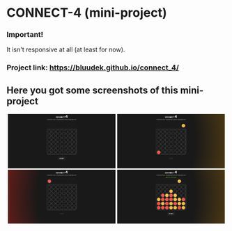 # CONNECT-4 (mini-project)

### Important!
It isn't responsive at all (at least for now).

### Project link: https://bluudek.github.io/connect_4/

## Here you got some screenshots of this mini-project
<p float="left" align="center">
<img src="/screenshots/1.png" alt="game before start" width="49%">
<img src="/screenshots/3.png" alt="yellow token" width="49%">
<img src="/screenshots/2.png" alt="red token" width="49%">
<img src="/screenshots/4.png" alt="win" width="49%">
</p>


